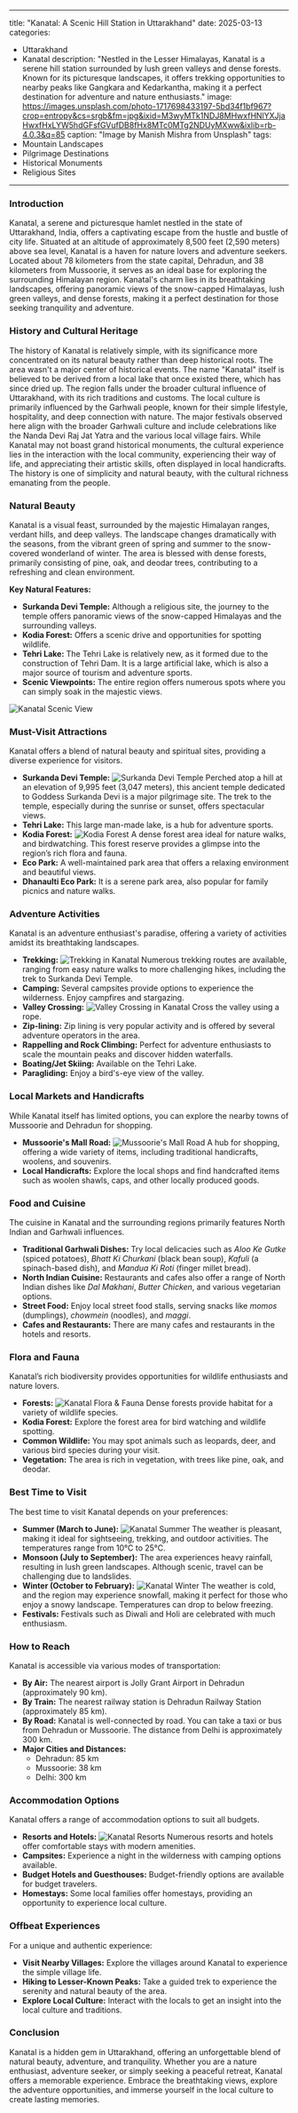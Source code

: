 
---
title: "Kanatal: A Scenic Hill Station in Uttarakhand"
date: 2025-03-13
categories:
  - Uttarakhand
  - Kanatal
description: "Nestled in the Lesser Himalayas, Kanatal is a serene hill station surrounded by lush green valleys and dense forests. Known for its picturesque landscapes, it offers trekking opportunities to nearby peaks like Gangkara and Kedarkantha, making it a perfect destination for adventure and nature enthusiasts."
image: https://images.unsplash.com/photo-1717698433197-5bd34f1bf967?crop=entropy&cs=srgb&fm=jpg&ixid=M3wyMTk1NDJ8MHwxfHNlYXJjaHwxfHxLYW5hdGFsfGVufDB8fHx8MTc0MTg2NDUyMXww&ixlib=rb-4.0.3&q=85
caption: "Image by Manish Mishra from Unsplash"
tags: 
  - Mountain Landscapes
  - Pilgrimage Destinations
  - Historical Monuments
  - Religious Sites
---


### **Introduction**

Kanatal, a serene and picturesque hamlet nestled in the state of Uttarakhand, India, offers a captivating escape from the hustle and bustle of city life. Situated at an altitude of approximately 8,500 feet (2,590 meters) above sea level, Kanatal is a haven for nature lovers and adventure seekers. Located about 78 kilometers from the state capital, Dehradun, and 38 kilometers from Mussoorie, it serves as an ideal base for exploring the surrounding Himalayan region. Kanatal's charm lies in its breathtaking landscapes, offering panoramic views of the snow-capped Himalayas, lush green valleys, and dense forests, making it a perfect destination for those seeking tranquility and adventure.

### **History and Cultural Heritage**

The history of Kanatal is relatively simple, with its significance more concentrated on its natural beauty rather than deep historical roots. The area wasn't a major center of historical events. The name "Kanatal" itself is believed to be derived from a local lake that once existed there, which has since dried up. The region falls under the broader cultural influence of Uttarakhand, with its rich traditions and customs. The local culture is primarily influenced by the Garhwali people, known for their simple lifestyle, hospitality, and deep connection with nature. The major festivals observed here align with the broader Garhwali culture and include celebrations like the Nanda Devi Raj Jat Yatra and the various local village fairs. While Kanatal may not boast grand historical monuments, the cultural experience lies in the interaction with the local community, experiencing their way of life, and appreciating their artistic skills, often displayed in local handicrafts. The history is one of simplicity and natural beauty, with the cultural richness emanating from the people.

###  **Natural Beauty**

Kanatal is a visual feast, surrounded by the majestic Himalayan ranges, verdant hills, and deep valleys. The landscape changes dramatically with the seasons, from the vibrant green of spring and summer to the snow-covered wonderland of winter. The area is blessed with dense forests, primarily consisting of pine, oak, and deodar trees, contributing to a refreshing and clean environment.

**Key Natural Features:**
*   **Surkanda Devi Temple:** Although a religious site, the journey to the temple offers panoramic views of the snow-capped Himalayas and the surrounding valleys.
*   **Kodia Forest:** Offers a scenic drive and opportunities for spotting wildlife.
*   **Tehri Lake:** The Tehri Lake is relatively new, as it formed due to the construction of Tehri Dam. It is a large artificial lake, which is also a major source of tourism and adventure sports.
*   **Scenic Viewpoints:** The entire region offers numerous spots where you can simply soak in the majestic views.

<img src="placeholder_image_kanatal_scenic_view.jpg" alt="Kanatal Scenic View">

### **Must-Visit Attractions**

Kanatal offers a blend of natural beauty and spiritual sites, providing a diverse experience for visitors.

*   **Surkanda Devi Temple:** <img src="placeholder_image_surkanda_devi.jpg" alt="Surkanda Devi Temple"> Perched atop a hill at an elevation of 9,995 feet (3,047 meters), this ancient temple dedicated to Goddess Surkanda Devi is a major pilgrimage site. The trek to the temple, especially during the sunrise or sunset, offers spectacular views.
*   **Tehri Lake:** This large man-made lake, is a hub for adventure sports.
*   **Kodia Forest:** <img src="placeholder_image_kodia_forest.jpg" alt="Kodia Forest"> A dense forest area ideal for nature walks, and birdwatching. This forest reserve provides a glimpse into the region’s rich flora and fauna.
*   **Eco Park:** A well-maintained park area that offers a relaxing environment and beautiful views.
*   **Dhanaulti Eco Park:** It is a serene park area, also popular for family picnics and nature walks.

### **Adventure Activities**

Kanatal is an adventure enthusiast's paradise, offering a variety of activities amidst its breathtaking landscapes.

*   **Trekking:** <img src="placeholder_image_trekking_kanatal.jpg" alt="Trekking in Kanatal"> Numerous trekking routes are available, ranging from easy nature walks to more challenging hikes, including the trek to Surkanda Devi Temple.
*   **Camping:** Several campsites provide options to experience the wilderness. Enjoy campfires and stargazing.
*   **Valley Crossing:** <img src="placeholder_image_valley_crossing.jpg" alt="Valley Crossing in Kanatal"> Cross the valley using a rope.
*   **Zip-lining:** Zip lining is very popular activity and is offered by several adventure operators in the area.
*   **Rappelling and Rock Climbing:** Perfect for adventure enthusiasts to scale the mountain peaks and discover hidden waterfalls.
*   **Boating/Jet Skiing:** Available on the Tehri Lake.
*   **Paragliding:** Enjoy a bird's-eye view of the valley.

### **Local Markets and Handicrafts**

While Kanatal itself has limited options, you can explore the nearby towns of Mussoorie and Dehradun for shopping.

*   **Mussoorie's Mall Road:** <img src="placeholder_image_mall_road_mussoorie.jpg" alt="Mussoorie's Mall Road"> A hub for shopping, offering a wide variety of items, including traditional handicrafts, woolens, and souvenirs.
*   **Local Handicrafts:** Explore the local shops and find handcrafted items such as woolen shawls, caps, and other locally produced goods.

### **Food and Cuisine**

The cuisine in Kanatal and the surrounding regions primarily features North Indian and Garhwali influences.

*   **Traditional Garhwali Dishes:** Try local delicacies such as *Aloo Ke Gutke* (spiced potatoes), *Bhatt Ki Churkani* (black bean soup), *Kafuli* (a spinach-based dish), and *Mandua Ki Roti* (finger millet bread).
*   **North Indian Cuisine:** Restaurants and cafes also offer a range of North Indian dishes like *Dal Makhani*, *Butter Chicken*, and various vegetarian options.
*   **Street Food:** Enjoy local street food stalls, serving snacks like *momos* (dumplings), *chowmein* (noodles), and *maggi*.
*   **Cafes and Restaurants:** There are many cafes and restaurants in the hotels and resorts.

### **Flora and Fauna**

Kanatal’s rich biodiversity provides opportunities for wildlife enthusiasts and nature lovers.

*   **Forests:** <img src="placeholder_image_kanatal_flora_fauna.jpg" alt="Kanatal Flora & Fauna"> Dense forests provide habitat for a variety of wildlife species.
*   **Kodia Forest:** Explore the forest area for bird watching and wildlife spotting.
*   **Common Wildlife:** You may spot animals such as leopards, deer, and various bird species during your visit.
*   **Vegetation:** The area is rich in vegetation, with trees like pine, oak, and deodar.

### **Best Time to Visit**

The best time to visit Kanatal depends on your preferences:

*   **Summer (March to June):** <img src="placeholder_image_kanatal_summer.jpg" alt="Kanatal Summer"> The weather is pleasant, making it ideal for sightseeing, trekking, and outdoor activities. The temperatures range from 10°C to 25°C.
*   **Monsoon (July to September):** The area experiences heavy rainfall, resulting in lush green landscapes. Although scenic, travel can be challenging due to landslides.
*   **Winter (October to February):** <img src="placeholder_image_kanatal_winter.jpg" alt="Kanatal Winter"> The weather is cold, and the region may experience snowfall, making it perfect for those who enjoy a snowy landscape. Temperatures can drop to below freezing.
*   **Festivals:** Festivals such as Diwali and Holi are celebrated with much enthusiasm.

### **How to Reach**

Kanatal is accessible via various modes of transportation:

*   **By Air:** The nearest airport is Jolly Grant Airport in Dehradun (approximately 90 km).
*   **By Train:** The nearest railway station is Dehradun Railway Station (approximately 85 km).
*   **By Road:** Kanatal is well-connected by road. You can take a taxi or bus from Dehradun or Mussoorie. The distance from Delhi is approximately 300 km.
*   **Major Cities and Distances:**
    *   Dehradun: 85 km
    *   Mussoorie: 38 km
    *   Delhi: 300 km

### **Accommodation Options**

Kanatal offers a range of accommodation options to suit all budgets.

*   **Resorts and Hotels:** <img src="placeholder_image_kanatal_resorts.jpg" alt="Kanatal Resorts"> Numerous resorts and hotels offer comfortable stays with modern amenities.
*   **Campsites:** Experience a night in the wilderness with camping options available.
*   **Budget Hotels and Guesthouses:** Budget-friendly options are available for budget travelers.
*   **Homestays:** Some local families offer homestays, providing an opportunity to experience local culture.

### **Offbeat Experiences**

For a unique and authentic experience:

*   **Visit Nearby Villages:** Explore the villages around Kanatal to experience the simple village life.
*   **Hiking to Lesser-Known Peaks:** Take a guided trek to experience the serenity and natural beauty of the area.
*   **Explore Local Culture:** Interact with the locals to get an insight into the local culture and traditions.

### **Conclusion**

Kanatal is a hidden gem in Uttarakhand, offering an unforgettable blend of natural beauty, adventure, and tranquility. Whether you are a nature enthusiast, adventure seeker, or simply seeking a peaceful retreat, Kanatal offers a memorable experience. Embrace the breathtaking views, explore the adventure opportunities, and immerse yourself in the local culture to create lasting memories.


